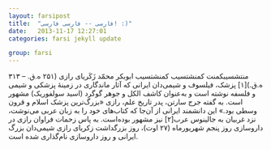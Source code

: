 ```yaml
---
layout: farsipost
title:  "فارسی -- فارسی فارسی! :)"
date:   2013-11-17 12:27:01
categories: farsi jekyll update

group: farsi
---
```


منتشسیبکمنت کمنشتسیب کمنشتسیب ابوبکر محمّد زَکَریای رازی (۲۵۱ ه.ق. – ۳۱۳ ه.ق.)[۱] پزشک، فیلسوف و شیمی‌دان ایرانی که آثار ماندگاری در زمینهٔ پزشکی و شیمی و فلسفه نوشته است و به‌عنوان کاشف الکل و جوهر گوگرد (اسید سولفوریک) مشهور است.
به گفته جرج سارتن، پدر تاریخ علم، رازی «بزرگ‌ترین پزشک اسلام و قرون وسطی بود.» این دانشمند ایرانی از آن‌جا که کتاب‌های خود را به زبان عربی می‌نوشت، نزد غربیان به جالینوس عرب[۲] نیز مشهور بوده‌است.
به پاس زحمات فراوان رازی در داروسازی روز پنجم شهریورماه (۲۷ اوت)، روز بزرگداشت زکریای رازی شیمی‌دان بزرگ ایرانی و روز داروسازی نام‌گذاری شده است.

[jekyll-gh]: https://github.com/mojombo/jekyll
[jekyll]:    http://jekyllrb.com
